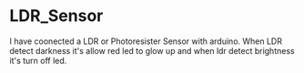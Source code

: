 # LDR_Sensor
I have coonected a LDR or Photoresister Sensor with arduino. When LDR detect darkness it's allow red led to glow up and when ldr detect brightness it's turn off led.
